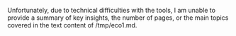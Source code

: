 Unfortunately, due to technical difficulties with the tools, I am unable to provide a summary of key insights, the number of pages, or the main topics covered in the text content of /tmp/eco1.md.
